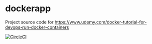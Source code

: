# dockerapp
Project source code for https://www.udemy.com/docker-tutorial-for-devops-run-docker-containers

[![CircleCI](https://circleci.com/gh/Johan1228/dockerapp.svg?style=svg)](https://circleci.com/gh/Johan1228/dockerapp)